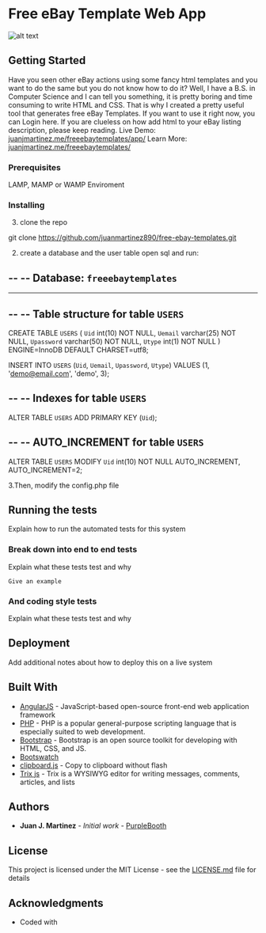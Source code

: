 # Free eBay Template Web App

![alt text](https://github.com/juanmartinez890/freeebaytemplates/raw/master/img/live_preview.png)

## Getting Started

Have you seen other eBay actions using some fancy html templates and you want to do the same but you do not know how to do it? Well, I have a B.S. in Computer Science and I can tell you something, it is pretty boring and time consuming to write HTML and CSS. That is why I created a pretty useful tool that generates free eBay Templates. If you want to use it right now, you can Login here. If you are clueless on how add html to your eBay listing description, please keep reading.
Live Demo:
[juanjmartinez.me/freeebaytemplates/app/](http://juanjmartinez.me/freeebaytemplates/app/)
Learn More:
[juanjmartinez.me/freeebaytemplates/](http://juanjmartinez.me/freeebaytemplates/)

### Prerequisites

LAMP, MAMP or WAMP Enviroment

### Installing

3. clone the repo

git clone https://github.com/juanmartinez890/free-ebay-templates.git

2. create a database and the user table open sql and run:

--
-- Database: `freeebaytemplates`
--

-- --------------------------------------------------------

--
-- Table structure for table `USERS`
--

CREATE TABLE `USERS` (
  `Uid` int(10) NOT NULL,
  `Uemail` varchar(25) NOT NULL,
  `Upassword` varchar(50) NOT NULL,
  `Utype` int(1) NOT NULL
) ENGINE=InnoDB DEFAULT CHARSET=utf8;

INSERT INTO `USERS` (`Uid`, `Uemail`, `Upassword`, `Utype`) VALUES
(1, 'demo@email.com', 'demo', 3);

--
-- Indexes for table `USERS`
--
ALTER TABLE `USERS`
  ADD PRIMARY KEY (`Uid`);

--
-- AUTO_INCREMENT for table `USERS`
--
ALTER TABLE `USERS`
  MODIFY `Uid` int(10) NOT NULL AUTO_INCREMENT, AUTO_INCREMENT=2;
  
  3.Then, modify the config.php file

## Running the tests

Explain how to run the automated tests for this system

### Break down into end to end tests

Explain what these tests test and why

```
Give an example
```

### And coding style tests

Explain what these tests test and why

## Deployment

Add additional notes about how to deploy this on a live system

## Built With

* [AngularJS](https://angularjs.org) - JavaScript-based open-source front-end web application framework
* [PHP](http://www.php.net/) - PHP is a popular general-purpose scripting language that is especially suited to web development.
* [Bootstrap](https://getbootstrap.com/) - Bootstrap is an open source toolkit for developing with HTML, CSS, and JS.
* [Bootswatch](https://bootswatch.com/)
* [clipboard.js](https://clipboardjs.com/) - Copy to clipboard without flash
* [Trix js](https://github.com/basecamp/trix) - Trix is a WYSIWYG editor for writing messages, comments, articles, and lists



## Authors

* **Juan J. Martinez** - *Initial work* - [PurpleBooth](https://github.com/PurpleBooth)

## License

This project is licensed under the MIT License - see the [LICENSE.md](LICENSE.md) file for details

## Acknowledgments

* Coded with 
